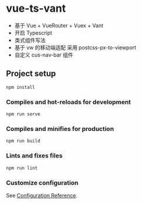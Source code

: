 # vue-ts-vant

- 基于 Vue + VueRouter + Vuex + Vant
- 开启 Typescript
- 类式组件写法
- 基于 vw 的移动端适配 采用 postcss-px-to-viewport
- 自定义 cus-nav-bar 组件

## Project setup

```
npm install
```

### Compiles and hot-reloads for development

```
npm run serve
```

### Compiles and minifies for production

```
npm run build
```

### Lints and fixes files

```
npm run lint
```

### Customize configuration

See [Configuration Reference](https://cli.vuejs.org/config/).
